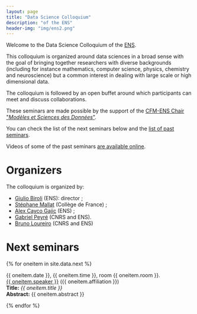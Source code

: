 ```yaml
---
layout: page
title: "Data Science Colloquium"
description: "of the ENS"
header-img: "img/ens2.png"
---
```


Welcome to the Data Science Colloquium of the [ENS](http://www.ens.fr/).

This colloquium is organized around data sciences in a broad sense
with the goal of bringing together researchers with diverse
backgrounds (including for instance mathematics, computer science,
physics, chemistry and neuroscience) but a common interest in dealing
with large scale or high dimensional data.

The colloquium is followed by an open buffet around which participants can meet and discuss collaborations.

These seminars are made possible by the support of the [CFM-ENS
Chair "_Modèles et Sciences des Données_"](https://data-ens.github.io).

You can check the list of the next seminars below and the [list of past seminars](../past/).

Videos of some of the past seminars [are available online](https://www.youtube.com/channel/UCAhx5LLlJDi8pTLI2EICKjQ/videos).


Organizers
===================


The colloquium is organized by:

- [Giulio Biroli](https://www.ipht.fr/Pisp/giulio.biroli/cours.php) (ENS): director ;
- [Stéphane Mallat](https://www.di.ens.fr/~mallat/) (Collège de France) ;
- [Alex Cayco Gajic](https://sites.google.com/view/caycogajic/home) (ENS) ;
- [Gabriel Peyré](http://gpeyre.github.io/) (CNRS and ENS).
- [Bruno Loureiro](https://brloureiro.github.io/) (CNRS and ENS)


Next seminars
===================


{% for oneitem in site.data.next %}
<p>
  {{ oneitem.date }}, {{ oneitem.time }}, room {{ oneitem.room }}.<br/>
  <a href="{{ oneitem.url }}">{{ oneitem.speaker }}</a>  ({{ oneitem.affiliation }})<br/>
  <b>Title:</b> <i>{{ oneitem.title }}</i><br/>
  <b>Abstract:</b> {{ oneitem.abstract }}
  </p>
{% endfor %}
